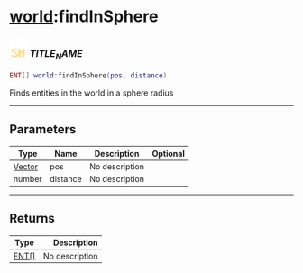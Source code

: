 # [world](../world/README.md):findInSphere

### <img src="../../.gitbook/assets/shared.png" width="32" height="32" /> $TITLE_NAME$

```lua
ENT[] world:findInSphere(pos, distance)
```

Finds entities in the world in a sphere radius<br>

-----------------
## Parameters

| Type   | Name | Description | Optional |
| ------ | ---- | ----------- | -------: |
| [Vector](../vector/README.md) | pos | No description |  |
| number | distance | No description |  |

-----------------
## Returns

| Type   | Description |
| ------ | ----------: |
| [ENT[]](../ent[]/README.md) | No description |
